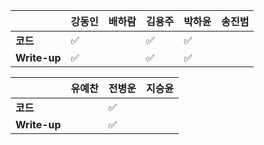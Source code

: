|              | 강동인 | 배하람 | 김용주 | 박하윤 | 송진범 |
| ------------ | ------ | ----------------- | ------ | ------ | ------ |
| **코드**     |✅||:white_check_mark:|   ✅ |        |
| **Write-up** |✅||:white_check_mark:|   ✅ |        |

|              | 유예찬 | 전병운 | 지승윤 |
| ------------ | ------ | ------ | ------ |
| **코드**     |        |:white_check_mark:|  |        |
| **Write-up** |  |:white_check_mark:|      |        |

